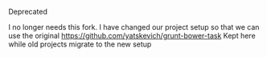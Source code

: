 Deprecated

I no longer needs this fork. I have changed our project setup so that we can use the original https://github.com/yatskevich/grunt-bower-task
Kept here while old projects migrate to the new setup
